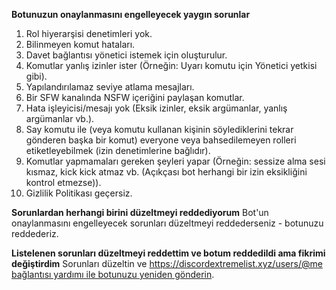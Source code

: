 **Botunuzun onaylanmasını engelleyecek yaygın sorunlar**

1. Rol hiyerarşisi denetimleri yok.
2. Bilinmeyen komut hataları.
3. Davet bağlantısı yönetici istemek için oluşturulur.
4. Komutlar yanlış izinler ister (Örneğin: Uyarı komutu için Yönetici yetkisi gibi).
5. Yapılandırılamaz seviye atlama mesajları.
6. Bir SFW kanalında NSFW içeriğini paylaşan komutlar.
7. Hata işleyicisi/mesajı yok (Eksik izinler, eksik argümanlar, yanlış argümanlar vb.).
8. Say komutu ile (veya komutu kullanan kişinin söylediklerini tekrar gönderen başka bir komut) everyone veya bahsedilemeyen rolleri etiketleyebilmek (izin denetimlerine bağlıdır).
9. Komutlar yapmamaları gereken şeyleri yapar (Örneğin: sessize alma sesi kısmaz, kick kick atmaz vb. (Açıkçası bot herhangi bir izin eksikliğini kontrol etmezse)).
10. Gizlilik Politikası geçersiz.

**Sorunlardan herhangi birini düzeltmeyi reddediyorum** Bot'un onaylanmasını engelleyecek sorunları düzeltmeyi reddederseniz - botunuzu reddederiz.

**Listelenen sorunları düzeltmeyi reddettim ve botum reddedildi ama fikrimi değiştirdim** Sorunları düzeltin ve [https://discordextremelist.xyz/users/@me bağlantısı yardımı ile botunuzu yeniden gönderin](https://discordextremelist.xyz/users/@me).
